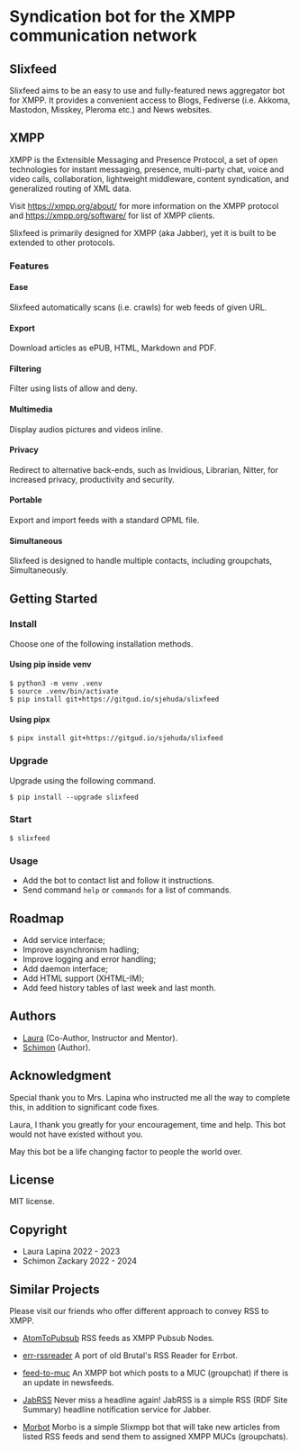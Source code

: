# Syndication bot for the XMPP communication network

## Slixfeed

Slixfeed aims to be an easy to use and fully-featured news aggregator bot for XMPP. It provides a convenient access to Blogs, Fediverse (i.e. Akkoma, Mastodon, Misskey, Pleroma etc.) and News websites.

## XMPP

XMPP is the Extensible Messaging and Presence Protocol, a set of open technologies for instant messaging, presence, multi-party chat, voice and video calls, collaboration, lightweight middleware, content syndication, and generalized routing of XML data.

Visit https://xmpp.org/about/ for more information on the XMPP protocol and https://xmpp.org/software/ for list of XMPP clients.

Slixfeed is primarily designed for XMPP (aka Jabber), yet it is built to be extended to other protocols.

### Features

#### Ease

Slixfeed automatically scans (i.e. crawls) for web feeds of given URL.

#### Export

Download articles as ePUB, HTML, Markdown and PDF.

#### Filtering

Filter using lists of allow and deny.

#### Multimedia

Display audios pictures and videos inline.

#### Privacy

Redirect to alternative back-ends, such as Invidious, Librarian, Nitter, for increased privacy, productivity and security.

#### Portable

Export and import feeds with a standard OPML file.

#### Simultaneous

Slixfeed is designed to handle multiple contacts, including groupchats, Simultaneously.

## Getting Started

### Install

Choose one of the following installation methods.

#### Using pip inside venv

```
$ python3 -m venv .venv
$ source .venv/bin/activate
$ pip install git+https://gitgud.io/sjehuda/slixfeed
```

#### Using pipx

```
$ pipx install git+https://gitgud.io/sjehuda/slixfeed
```

### Upgrade

Upgrade using the following command.

```
$ pip install --upgrade slixfeed
```

### Start

```
$ slixfeed
```

### Usage

- Add the bot to contact list and follow it instructions.
- Send command `help` or `commands` for a list of commands.

## Roadmap

- Add service interface;
- Improve asynchronism hadling;
- Improve logging and error handling;
- Add daemon interface;
- Add HTML support (XHTML-IM);
- Add feed history tables of last week and last month.

## Authors

- [Laura](xmpp:lauranna@404.city?message) (Co-Author, Instructor and Mentor).
- [Schimon](xmpp:sch@pimux.de?message) (Author).

## Acknowledgment

Special thank you to Mrs. Lapina who instructed me all the way to complete this, in addition to significant code fixes.

Laura, I thank you greatly for your encouragement, time and help. This bot would not have existed without you.

May this bot be a life changing factor to people the world over.

## License

MIT license.

## Copyright

- Laura Lapina 2022 - 2023
- Schimon Zackary 2022 - 2024

## Similar Projects

Please visit our friends who offer different approach to convey RSS to XMPP.

* [AtomToPubsub](https://github.com/imattau/atomtopubsub)
RSS feeds as XMPP Pubsub Nodes.

* [err-rssreader](https://github.com/errbotters/err-rssreader)
A port of old Brutal's RSS Reader for Errbot.

* [feed-to-muc](https://salsa.debian.org/mdosch/feed-to-muc)
An XMPP bot which posts to a MUC (groupchat) if there is an update in newsfeeds.

* [JabRSS](http://www.jotwewe.de/de/xmpp/jabrss/jabrss_en.htm)
Never miss a headline again! JabRSS is a simple RSS (RDF Site Summary) headline notification service for Jabber.

* [Morbot](https://codeberg.org/TheCoffeMaker/Morbot)
Morbo is a simple Slixmpp bot that will take new articles from listed RSS feeds and send them to assigned XMPP MUCs (groupchats).
